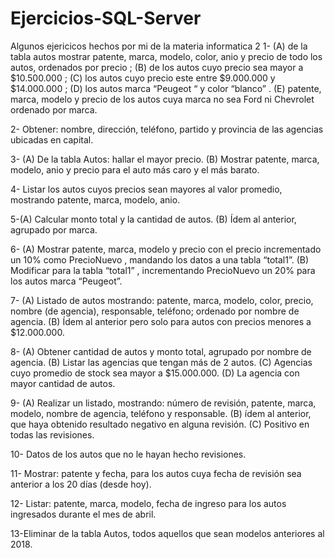 # Ejercicios-SQL-Server
Algunos ejericicos hechos por mi de la materia informatica 2 
1- (A) de la tabla autos mostrar patente, marca, modelo, color, anio y precio de
todo los autos, ordenados por precio ; (B) de los autos cuyo precio sea
mayor a $10.500.000 ; (C) los autos cuyo precio este entre $9.000.000 y
$14.000.000 ; (D) los autos marca “Peugeot “ y color “blanco” .
(E) patente, marca, modelo y precio de los autos cuya marca no sea Ford ni
Chevrolet ordenado por marca.

2- Obtener: nombre, dirección, teléfono, partido y provincia de las agencias
ubicadas en capital.

3- (A) De la tabla Autos: hallar el mayor precio. (B) Mostrar patente, marca,
modelo, anio y precio para el auto más caro y el más barato.

4- Listar los autos cuyos precios sean mayores al valor promedio, mostrando
patente, marca, modelo, anio.

5-(A) Calcular monto total y la cantidad de autos. (B) Ídem al anterior, agrupado
por marca.

6- (A) Mostrar patente, marca, modelo y precio con el precio incrementado un
10% como PrecioNuevo , mandando los datos a una tabla “total1”. (B)
Modificar para la tabla “total1” , incrementando PrecioNuevo un 20% para
los autos marca “Peugeot”.

7- (A) Listado de autos mostrando: patente, marca, modelo, color, precio,
nombre (de agencia), responsable, teléfono; ordenado por nombre de
agencia.
(B) Ídem al anterior pero solo para autos con precios menores a $12.000.000.

8- (A) Obtener cantidad de autos y monto total, agrupado por nombre de
agencia.
(B) Listar las agencias que tengan más de 2 autos.
(C) Agencias cuyo promedio de stock sea mayor a $15.000.000.
(D) La agencia con mayor cantidad de autos.

9- (A) Realizar un listado, mostrando: número de revisión, patente, marca,
modelo, nombre de agencia, teléfono y responsable.
(B) ídem al anterior, que haya obtenido resultado negativo en alguna
revisión.
(C) Positivo en todas las revisiones.

10- Datos de los autos que no le hayan hecho revisiones.

11- Mostrar: patente y fecha, para los autos cuya fecha de revisión sea anterior
a los 20 días (desde hoy).

12- Listar: patente, marca, modelo, fecha de ingreso para los autos ingresados
durante el mes de abril.

13-Eliminar de la tabla Autos, todos aquellos que sean modelos anteriores al
2018.
